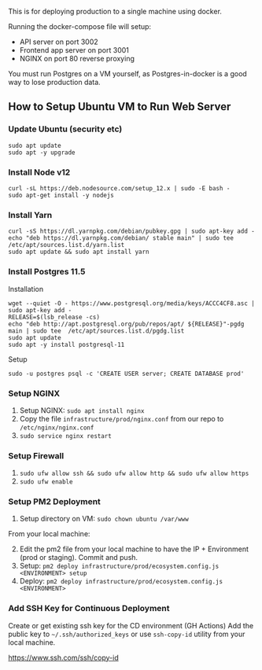 This is for deploying production to a single machine using docker.

Running the docker-compose file will setup:

- API server on port 3002
- Frontend app server on port 3001
- NGINX on port 80 reverse proxying

You must run Postgres on a VM yourself, as Postgres-in-docker is a good way to lose production data.

## How to Setup Ubuntu VM to Run Web Server

### Update Ubuntu (security etc)

```
sudo apt update
sudo apt -y upgrade
```

### Install Node v12

```
curl -sL https://deb.nodesource.com/setup_12.x | sudo -E bash -
sudo apt-get install -y nodejs
```

### Install Yarn

```
curl -sS https://dl.yarnpkg.com/debian/pubkey.gpg | sudo apt-key add -
echo "deb https://dl.yarnpkg.com/debian/ stable main" | sudo tee /etc/apt/sources.list.d/yarn.list
sudo apt update && sudo apt install yarn
```

### Install Postgres 11.5

Installation

```
wget --quiet -O - https://www.postgresql.org/media/keys/ACCC4CF8.asc | sudo apt-key add -
RELEASE=$(lsb_release -cs)
echo "deb http://apt.postgresql.org/pub/repos/apt/ ${RELEASE}"-pgdg main | sudo tee  /etc/apt/sources.list.d/pgdg.list
sudo apt update
sudo apt -y install postgresql-11
```

Setup

```
sudo -u postgres psql -c 'CREATE USER server; CREATE DATABASE prod'
```

### Setup NGINX

1. Setup NGINX: `sudo apt install nginx`
2. Copy the file `infrastructure/prod/nginx.conf` from our repo to `/etc/nginx/nginx.conf`
3. `sudo service nginx restart`

### Setup Firewall

1. `sudo ufw allow ssh && sudo ufw allow http && sudo ufw allow https`
2. `sudo ufw enable`

### Setup PM2 Deployment

1. Setup directory on VM: `sudo chown ubuntu /var/www`

From your local machine:

2. Edit the pm2 file from your local machine to have the IP + Environment (prod or staging). Commit and push.
3. Setup: `pm2 deploy infrastructure/prod/ecosystem.config.js <ENVIRONMENT> setup`
4. Deploy: `pm2 deploy infrastructure/prod/ecosystem.config.js <ENVIRONMENT>`

### Add SSH Key for Continuous Deployment

Create or get existing ssh key for the CD environment (GH Actions)
Add the public key to `~/.ssh/authorized_keys` or use `ssh-copy-id` utility from your local machine.

https://www.ssh.com/ssh/copy-id
